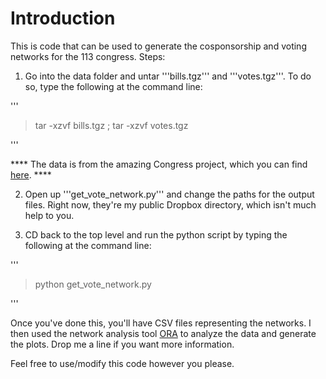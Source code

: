 Introduction
============

This is code that can be used to generate the cosponsorship and voting networks for the 113 congress.  Steps:

1. Go into the data folder and untar '''bills.tgz''' and '''votes.tgz'''. To do so, type the following at the command line:

'''

> tar -xzvf bills.tgz ; tar -xzvf votes.tgz 

'''

**** The data is from the amazing Congress project, which you can find [here](https://github.com/unitedstates/congress). ****


2. Open up '''get_vote_network.py''' and change the paths for the output files. Right now, they're my public Dropbox directory, which isn't much help to you.

3. CD back to the top level and run the python script by typing the following at the command line:

'''

> python get_vote_network.py

'''

Once you've done this, you'll have CSV files representing the networks. I then used the network analysis tool [ORA](http://casos.cs.cmu.edu/projects/ora/) to analyze the data and generate the plots. Drop me a line if you want more information.


Feel free to use/modify this code however you please.